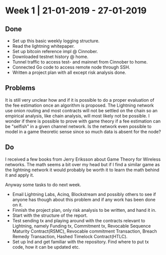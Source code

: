 # Week 1 | 21-01-2019 - 27-01-2019  

## Done

* Set up this basic weekly logging structure.
* Read the lightning whitepaper.
* Set up bitcoin reference impl @ Cinnober.
* Downloaded testnet history @ home.
* Tunnel traffic to access test- and mainnet from Cinnober to home.
* Connected Go code to access remote node through SSH. 
* Written a project plan with all except risk analysis done. 

## Problems

It is still very unclear how and if it is possible to do a proper evaluation of the fee estimation once an
algorithm is proposed. The Lightning network use onion routing and most contracts will not be settled on the chain 
so an empirical analysis, like chain analysis, will most likely not be possible. I wonder if there is possible to prove
with game theory if a fee estimation can be "selfish" in a given channel network. Is the network even possible to 
model in a game theoretic sense since so much data is absent for the node?   

## Do 

I received a few books from Jerry Eriksson about Game Theory for Wireless networks. The math seems a bit over my head 
but if I find a similar game as the lightning network it would probably be worth it to learn the math behind it and
apply it. 

Anyway some tasks to do next week.

* Email Lightning Labs, Acinq, Blockstream and possibly others to see if anyone has though about this problem and
if any work has been done on it.
* Finnish the project plan, only risk analysis to be written, and hand it in.
* Start with the structure of the report.
* Test sending tx and playing around with the contracts relevant to Lightning, namely Funding tx, Commitment tx, 
Revocable Sequence Maturity Contract(RSMC), Revocable commitment Transaction, Breach Remedy Transaction, Hashed 
Timelock Contract(HTLC). 
* Set up lnd and get familiar with the repository. Find where to put tx code, how it can be updated etc.